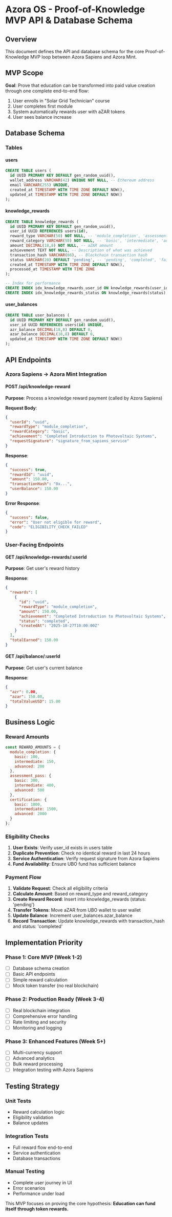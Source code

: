 # Azora OS - Proof-of-Knowledge MVP API & Database Schema

## Overview
This document defines the API and database schema for the core Proof-of-Knowledge MVP loop between Azora Sapiens and Azora Mint.

## MVP Scope
**Goal**: Prove that education can be transformed into paid value creation through one complete end-to-end flow:
1. User enrolls in "Solar Grid Technician" course
2. User completes first module
3. System automatically rewards user with aZAR tokens
4. User sees balance increase

## Database Schema

### Tables

#### users
```sql
CREATE TABLE users (
  id UUID PRIMARY KEY DEFAULT gen_random_uuid(),
  wallet_address VARCHAR(42) UNIQUE NOT NULL, -- Ethereum address
  email VARCHAR(255) UNIQUE,
  created_at TIMESTAMP WITH TIME ZONE DEFAULT NOW(),
  updated_at TIMESTAMP WITH TIME ZONE DEFAULT NOW()
);
```

#### knowledge_rewards
```sql
CREATE TABLE knowledge_rewards (
  id UUID PRIMARY KEY DEFAULT gen_random_uuid(),
  user_id UUID REFERENCES users(id),
  reward_type VARCHAR(50) NOT NULL, -- 'module_completion', 'assessment_pass', 'certification'
  reward_category VARCHAR(50) NOT NULL, -- 'basic', 'intermediate', 'advanced'
  amount DECIMAL(18,8) NOT NULL, -- aZAR amount
  achievement TEXT NOT NULL, -- Description of what was achieved
  transaction_hash VARCHAR(66), -- Blockchain transaction hash
  status VARCHAR(20) DEFAULT 'pending', -- 'pending', 'completed', 'failed'
  created_at TIMESTAMP WITH TIME ZONE DEFAULT NOW(),
  processed_at TIMESTAMP WITH TIME ZONE
);

-- Index for performance
CREATE INDEX idx_knowledge_rewards_user_id ON knowledge_rewards(user_id);
CREATE INDEX idx_knowledge_rewards_status ON knowledge_rewards(status);
```

#### user_balances
```sql
CREATE TABLE user_balances (
  id UUID PRIMARY KEY DEFAULT gen_random_uuid(),
  user_id UUID REFERENCES users(id) UNIQUE,
  azr_balance DECIMAL(18,8) DEFAULT 0,
  azar_balance DECIMAL(18,8) DEFAULT 0,
  updated_at TIMESTAMP WITH TIME ZONE DEFAULT NOW()
);
```

## API Endpoints

### Azora Sapiens → Azora Mint Integration

#### POST /api/knowledge-reward
**Purpose**: Process a knowledge reward payment (called by Azora Sapiens)

**Request Body**:
```json
{
  "userId": "uuid",
  "rewardType": "module_completion",
  "rewardCategory": "basic",
  "achievement": "Completed Introduction to Photovoltaic Systems",
  "requestSignature": "signature_from_sapiens_service"
}
```

**Response**:
```json
{
  "success": true,
  "rewardId": "uuid",
  "amount": 150.00,
  "transactionHash": "0x...",
  "userBalance": 150.00
}
```

**Error Response**:
```json
{
  "success": false,
  "error": "User not eligible for reward",
  "code": "ELIGIBILITY_CHECK_FAILED"
}
```

### User-Facing Endpoints

#### GET /api/knowledge-rewards/:userId
**Purpose**: Get user's reward history

**Response**:
```json
{
  "rewards": [
    {
      "id": "uuid",
      "rewardType": "module_completion",
      "amount": 150.00,
      "achievement": "Completed Introduction to Photovoltaic Systems",
      "status": "completed",
      "createdAt": "2025-10-27T10:00:00Z"
    }
  ],
  "totalEarned": 150.00
}
```

#### GET /api/balance/:userId
**Purpose**: Get user's current balance

**Response**:
```json
{
  "azr": 0.00,
  "azar": 150.00,
  "totalValueUSD": 15.00
}
```

## Business Logic

### Reward Amounts
```javascript
const REWARD_AMOUNTS = {
  module_completion: {
    basic: 100,
    intermediate: 150,
    advanced: 200
  },
  assessment_pass: {
    basic: 300,
    intermediate: 400,
    advanced: 500
  },
  certification: {
    basic: 1000,
    intermediate: 1500,
    advanced: 2000
  }
};
```

### Eligibility Checks
1. **User Exists**: Verify user_id exists in users table
2. **Duplicate Prevention**: Check no identical reward in last 24 hours
3. **Service Authentication**: Verify request signature from Azora Sapiens
4. **Fund Availability**: Ensure UBO fund has sufficient balance

### Payment Flow
1. **Validate Request**: Check all eligibility criteria
2. **Calculate Amount**: Based on reward_type and reward_category
3. **Create Reward Record**: Insert into knowledge_rewards (status: 'pending')
4. **Transfer Tokens**: Move aZAR from UBO wallet to user wallet
5. **Update Balance**: Increment user_balances.azar_balance
6. **Record Transaction**: Update knowledge_rewards with transaction_hash and status: 'completed'

## Implementation Priority

### Phase 1: Core MVP (Week 1-2)
- [ ] Database schema creation
- [ ] Basic API endpoints
- [ ] Simple reward calculation
- [ ] Mock token transfer (no real blockchain)

### Phase 2: Production Ready (Week 3-4)
- [ ] Real blockchain integration
- [ ] Comprehensive error handling
- [ ] Rate limiting and security
- [ ] Monitoring and logging

### Phase 3: Enhanced Features (Week 5+)
- [ ] Multi-currency support
- [ ] Advanced analytics
- [ ] Bulk reward processing
- [ ] Integration testing with Azora Sapiens

## Testing Strategy

### Unit Tests
- Reward calculation logic
- Eligibility validation
- Balance updates

### Integration Tests
- Full reward flow end-to-end
- Service authentication
- Database transactions

### Manual Testing
- Complete user journey in UI
- Error scenarios
- Performance under load

This MVP focuses on proving the core hypothesis: **Education can fund itself through token rewards.**